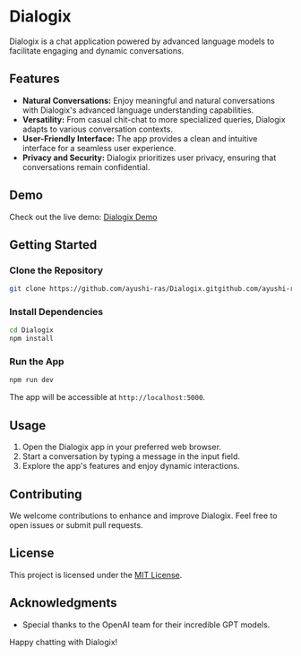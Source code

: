 # Dialogix

Dialogix is a chat application powered by advanced language models to facilitate engaging and dynamic conversations.

## Features

- **Natural Conversations:** Enjoy meaningful and natural conversations with Dialogix's advanced language understanding capabilities.
- **Versatility:** From casual chit-chat to more specialized queries, Dialogix adapts to various conversation contexts.
- **User-Friendly Interface:** The app provides a clean and intuitive interface for a seamless user experience.
- **Privacy and Security:** Dialogix prioritizes user privacy, ensuring that conversations remain confidential.

## Demo

Check out the live demo: [Dialogix Demo](https://dialogix-seven.vercel.app/)

## Getting Started

### Clone the Repository

```bash
git clone https://github.com/ayushi-ras/Dialogix.gitgithub.com/ayushi-ras/Dialogix.git
```

### Install Dependencies

```bash
cd Dialogix
npm install
```

### Run the App

```bash
npm run dev 
```

The app will be accessible at `http://localhost:5000`.

## Usage

1. Open the Dialogix app in your preferred web browser.
2. Start a conversation by typing a message in the input field.
3. Explore the app's features and enjoy dynamic interactions.

## Contributing

We welcome contributions to enhance and improve Dialogix. Feel free to open issues or submit pull requests.

## License

This project is licensed under the [MIT License](LICENSE).

## Acknowledgments

- Special thanks to the OpenAI team for their incredible GPT models.

Happy chatting with Dialogix!
```

